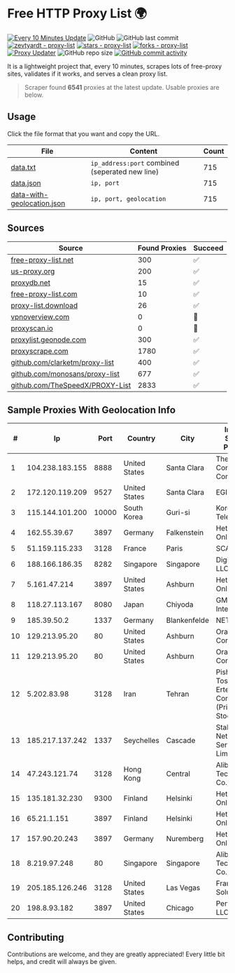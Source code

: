 
# Free HTTP Proxy List 🌍

[![Every 10 Minutes Update](https://github.com/mertguvencli/http-proxy-list/actions/workflows/main.yml/badge.svg?branch=main)](https://github.com/mertguvencli/http-proxy-list/actions/workflows/main.yml)
![GitHub](https://img.shields.io/github/license/mertguvencli/http-proxy-list)
![GitHub last commit](https://img.shields.io/github/last-commit/mertguvencli/http-proxy-list)
[![zevtyardt - proxy-list](https://img.shields.io/static/v1?label=zevtyardt&message=proxy-list&color=blue&logo=github)](https://github.com/zevtyardt/proxy-list "Go to GitHub repo")
[![stars - proxy-list](https://img.shields.io/github/stars/zevtyardt/proxy-list?style=social)](https://github.com/zevtyardt/proxy-list)
[![forks - proxy-list](https://img.shields.io/github/forks/zevtyardt/proxy-list?style=social)](https://github.com/zevtyardt/proxy-list)
[![Proxy Updater](https://github.com/zevtyardt/proxy-list/workflows/Proxy%20Updater/badge.svg)](https://github.com/zevtyardt/proxy-list/actions?query=workflow:"Proxy+Updater")
![GitHub repo size](https://img.shields.io/github/repo-size/zevtyardt/proxy-list)
[![GitHub commit activity](https://img.shields.io/github/commit-activity/m/zevtyardt/proxy-list?logo=commits)](https://github.com/zevtyardt/proxy-list/commits/main)

It is a lightweight project that, every 10 minutes, scrapes lots of free-proxy sites, validates if it works, and serves a clean proxy list.

> Scraper found **6541** proxies at the latest update. Usable proxies are below.

## Usage

Click the file format that you want and copy the URL.

|File|Content|Count|
|----|-------|-----|
|[data.txt](https://raw.githubusercontent.com/mertguvencli/http-proxy-list/main/proxy-list/data.txt)|`ip_address:port` combined (seperated new line)|715|
|[data.json](https://raw.githubusercontent.com/mertguvencli/http-proxy-list/main/proxy-list/data.json)|`ip, port`|715|
|[data-with-geolocation.json](https://raw.githubusercontent.com/mertguvencli/http-proxy-list/main/proxy-list/data-with-geolocation.json)|`ip, port, geolocation`|715|

## Sources

|Source|Found Proxies|Succeed|
|------|-------------|-------|
|[free-proxy-list.net](https://free-proxy-list.net)|300|✅|
|[us-proxy.org](https://www.us-proxy.org)|200|✅|
|[proxydb.net](http://proxydb.net)|15|✅|
|[free-proxy-list.com](https://free-proxy-list.com/?page=&port=&type%5B%5D=http&type%5B%5D=https&up_time=0&search=Search)|10|✅|
|[proxy-list.download](https://www.proxy-list.download/HTTP)|26|✅|
|[vpnoverview.com](https://vpnoverview.com/privacy/anonymous-browsing/free-proxy-servers)|0|🚫|
|[proxyscan.io](https://www.proxyscan.io)|0|🚫|
|[proxylist.geonode.com](https://proxylist.geonode.com/api/proxy-list?limit=300&page=1&sort_by=lastChecked&sort_type=desc&protocols=http,https)|300|✅|
|[proxyscrape.com](https://api.proxyscrape.com/v2/?request=displayproxies&protocol=http&timeout=10000&country=all&ssl=all&anonymity=all)|1780|✅|
|[github.com/clarketm/proxy-list](https://raw.githubusercontent.com/clarketm/proxy-list/master/proxy-list-raw.txt)|400|✅|
|[github.com/monosans/proxy-list](https://raw.githubusercontent.com/monosans/proxy-list/main/proxies/http.txt)|677|✅|
|[github.com/TheSpeedX/PROXY-List](https://raw.githubusercontent.com/TheSpeedX/PROXY-List/master/http.txt)|2833|✅|


## Sample Proxies With Geolocation Info

|#|Ip|Port|Country|City|Internet Service Provider|
|-|--|----|-------|----|-------------------------|
|1|104.238.183.155|8888|United States|Santa Clara|The Constant Company|
|2|172.120.119.209|9527|United States|Santa Clara|EGIHosting|
|3|115.144.101.200|10000|South Korea|Guri-si|Korea Telecom|
|4|162.55.39.67|3897|Germany|Falkenstein|Hetzner Online GmbH|
|5|51.159.115.233|3128|France|Paris|SCALEWAY|
|6|188.166.186.35|8282|Singapore|Singapore|DigitalOcean, LLC|
|7|5.161.47.214|3897|United States|Ashburn|Hetzner Online GmbH|
|8|118.27.113.167|8080|Japan|Chiyoda|GMO Internet, Inc.|
|9|185.39.50.2|1337|Germany|Blankenfelde|NETZNUTZ|
|10|129.213.95.20|80|United States|Ashburn|Oracle Corporation|
|11|129.213.95.20|80|United States|Ashburn|Oracle Corporation|
|12|5.202.83.98|3128|Iran|Tehran|Pishgaman Toseeh Ertebatat Company (Private Joint Stock)|
|13|185.217.137.242|1337|Seychelles|Cascade|Stallion Network Services Limited|
|14|47.243.121.74|3128|Hong Kong|Central|Alibaba (US) Technology Co., Ltd.|
|15|135.181.32.230|9300|Finland|Helsinki|Hetzner Online GmbH|
|16|65.21.1.151|3897|Finland|Helsinki|Hetzner Online GmbH|
|17|157.90.20.243|3897|Germany|Nuremberg|Hetzner Online GmbH|
|18|8.219.97.248|80|Singapore|Singapore|Alibaba (US) Technology Co., Ltd.|
|19|205.185.126.246|3128|United States|Las Vegas|FranTech Solutions|
|20|198.8.93.182|3897|United States|Chicago|Performive LLC|



## Contributing

Contributions are welcome, and they are greatly appreciated! Every
little bit helps, and credit will always be given.

